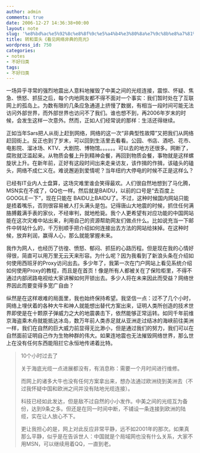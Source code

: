 ```yaml
---
author: admin
comments: true
date: 2006-12-27 14:36:38+00:00
layout: note
slug: '%e8%bd%ac%e5%92%8c%e8%8f%9c%e5%a4%b4%e3%80%8a%e7%9c%8b%e8%a7%81%e7%bd%91%e7%bb%9c%e9%9d%9e%e5%85%b8%e7%9a%84%e4%ba%ae%e5%85%89%e3%80%8b'
title: 转和菜头《看见网络非典的亮光》
wordpress_id: 750
categories:
- notes
- 不好归类
tags:
- 不好归类
---
```


一场异乎寻常的强烈地震出人意料地摧毁了中美之间的光缆连接，震惊、怀疑、焦急、愤怒、抓狂之后，每个内地网友都不得不面对一个事实：我们暂时处在了互联网上的孤岛上。为数有限的几条应急通道上挤慢了数据，有相当一段时间可能无法访问外部世界，而外部世界也访问不了我们。谁也想不到，再2006年岁末的时候，会发生这样一次意外。然而，正如人们经常说的那样：生活还得继续。

正如当年Sars把人从街上赶到网络，网络的这一次“非典型性故障”又把我们从网络赶回街上。反正也到了岁末，可以回到生活里去看看。公园、书店、酒吧、花市、电影院、溜冰场、KTV、大剧院、博物馆。。。。。。可以去的地方还很多。网断了，腐败就泛滥起来。从物质会餐上升到精神会餐，再回到物质会餐，事物就是这样螺旋状上升。在新年前，正好有这段时间出来走亲访友，该作揖的作揖，该磕头的磕头，网络不成仁义在。难说邂逅到爱情呢？当年纽约大停电的时候不正是这样么？

已经有IT业内人士盘算，这场灾难里谁会笑得最欢。人们很自然地想到了马化腾，MSN实在不成了，QQ也一样。然后就是BAIDU，以前的口号是“去百度上GOOGLE一下”，现在只能在 BAIDU上BAIDU了。不过，这种时候国内网站只能是捂着嘴乐，否则很容易被人打头满头是包。记得唐山大地震的时候，抓住任何满胳膊戴满手表的家伙，不经审判，就地枪毙。我个人更希望有对应功能的中国网站能在这次灾难中站出来，利用自己的资源帮助网友们做点什么。比如说充当一下邮件中转站什么的，千万别顺手把介绍如何连接出去方法的网站给抹掉。在这种时候，放弃利润，赢得人心，那么就能掌握未来。

我作为网人，也经历了彷徨、愤怒、郁闷、抓狂的心路历程。但是现在我的心情好得很，简直可以用万里无云天来形容。为什么呢？因为我看到了新浪头条在介绍如何使用西班牙的Proxy访问出去。多少年了，我第一次在门户网站上看见系统介绍如何使用Proxy的教程，而且是在首页！像是所有人都被关在了保险柜里，不得不通过内部闭路电视给大家讲解如何开锁出去。多少人将在未来因此而受益？网络世界因此而要变得多宽广自由？

纵然是在这样艰难的局面里，我也始终保持希望。我坚信一点：过不了几个小时，网络上埋伏着的各种大牛和神人就能想出替代方案出来，证明人类所创造的技术世界即使是在十颗原子弹威力之大的地震袭击下，依然能够正常运转。如同千年前维京海盗乘木舟就能抵达冰岛，数万年前人类赤足就从亚洲走过结冰的海峡前往美洲一样，我们在自然的巨大威力前显得无比渺小，但是通过我们的努力，我们可以在自然面前证明自己作为生物种群的伟大。如果连地震也无法摧毁网络世界，那么世上在没有任何东西能阻拦它永恒地传递着比特。





<blockquote>10个小时过去了

关于海底光缆一点进展都没有，有消息称：需要一个月时间进行维修。

而网上的诸多大牛也没有任何方案拿出来，想办法通过欧洲绕到美洲去（不过我怀疑中国和欧洲之间并没有陆地光缆连接）。

科技已经如此发达，但是敌不过自然的小小发作。中美之间的光缆互为备份，达到9条之多。但还是在同一时间中断，不铺设一条连接到欧洲的陆缆，实在让人放心不下。

更让我担心的是，网上对此反应非常平静，远不如2001年的那次。如果真那么平静，似乎是在告诉世人：中国就是个局域网也没有什么关系，大家不用MSN，可以继续用着QQ，一直到老。</blockquote>




